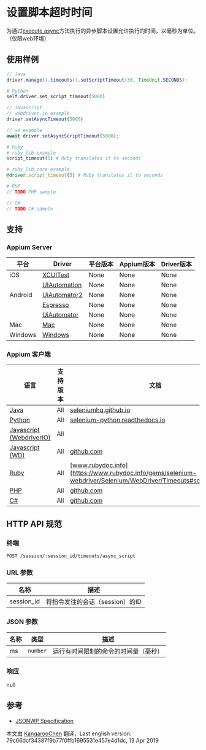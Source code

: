 # 设置脚本超时时间

为通过[execute async](/docs/en/commands/session/timeouts/async-script.md)方法执行的异步脚本设置允许执行的时间，以毫秒为单位。（仅限web环境）

## 使用样例

```java
// Java
driver.manage().timeouts().setScriptTimeout(30, TimeUnit.SECONDS);

```

```python
# Python
self.driver.set_script_timeout(5000)

```

```javascript
// Javascript
// webdriver.io example
driver.setAsyncTimeout(5000)

// wd example
await driver.setAsyncScriptTimeout(5000);

```

```ruby
# Ruby
# ruby_lib example
script_timeout(5) # Ruby translates it to seconds

# ruby_lib_core example
@driver.script_timeout(5) # Ruby translates it to seconds

```

```php
# PHP
// TODO PHP sample

```

```csharp
// C#
// TODO C# sample

```

## 支持


### Appium Server

| 平台    | Driver                                                   | 平台版本 | Appium版本 | Driver版本 |
|--------|----------------|------|--------------|--------------|
| iOS | [XCUITest](/docs/en/drivers/ios-xcuitest.md) | None | None | None |
|  | [UIAutomation](/docs/en/drivers/ios-uiautomation.md) | None | None | None |
| Android | [UiAutomator2](/docs/en/drivers/android-uiautomator2.md) | None | None | None |
|  | [Espresso](/docs/en/drivers/android-espresso.md) | None | None | None |
|  | [UiAutomator](/docs/en/drivers/android-uiautomator.md) | None | None | None |
| Mac | [Mac](/docs/en/drivers/mac.md) | None | None | None |
| Windows | [Windows](/docs/en/drivers/windows.md) | None | None | None |

### Appium 客户端

| 语言                                                         | 支持版本 | 文档                                                         |
|--------|-------|-------------|
|[Java](https://github.com/appium/java-client/releases/latest)| All | [seleniumhq.github.io](https://seleniumhq.github.io/selenium/docs/api/java/org/openqa/selenium/WebDriver.Timeouts.html#setScriptTimeout-long-java.util.concurrent.TimeUnit-) |
|[Python](https://github.com/appium/python-client/releases/latest)| All | [selenium-python.readthedocs.io](http://selenium-python.readthedocs.io/api.html#selenium.webdriver.remote.webdriver.WebDriver.set_script_timeout) |
|[Javascript (WebdriverIO)](http://webdriver.io/index.html)| All |  |
|[Javascript (WD)](https://github.com/admc/wd/releases/latest)| All | [github.com](https://github.com/admc/wd/blob/master/lib/commands.js#L699) |
|[Ruby](https://github.com/appium/ruby_lib/releases/latest)| All | [www.rubydoc.info](https://www.rubydoc.info/gems/selenium-webdriver/Selenium/WebDriver/Timeouts#script_timeout=) |
|[PHP](https://github.com/appium/php-client/releases/latest)| All | [github.com](https://github.com/appium/php-client/) |
|[C#](https://github.com/appium/appium-dotnet-driver/releases/latest)| All | [github.com](https://github.com/appium/appium-dotnet-driver/) |


## HTTP API 规范


### 终端

`POST /session/:session_id/timeouts/async_script`


### URL 参数

| 名称       | 描述                            |
|----|-----------|
|session_id|将指令发往的会话（session）的ID|


### JSON 参数

| 名称 | 类型     | 描述                                 |
|----|----|-----------|
| ms | `number` | 运行有时间限制的命令的时间量（毫秒） |


### 响应

null


## 参考

* [JSONWP Specification](https://github.com/SeleniumHQ/selenium/wiki/JsonWireProtocol#sessionsessionidtimeoutsasync_script)



本文由 [KangarooChen](https://github.com/KangarooChen) 翻译，Last english version: 79c66dcf34387f9b77f0ffb1695531e457e4d1dc, 13 Apr 2019